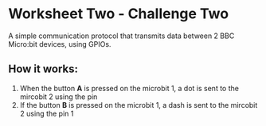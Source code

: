 ﻿# **Worksheet Two - Challenge Two**

A simple communication protocol that transmits data between 2 BBC Micro:bit devices, using GPIOs.

## How it works:
1. When the button **A** is pressed on the microbit 1, a dot is sent to the mircobit 2 using the pin 
2. If the button **B** is pressed on the microbit 1, a dash is sent to the mircobit 2 using the pin 1
